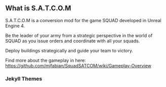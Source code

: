 ## What is S.A.T.C.O.M

S.A.T.C.O.M is a conversion mod for the game SQUAD developed in Unreal Engine 4.

Be the leader of your army from a strategic perspective in the world of SQUAD as you issue orders and coordinate with all your squads.

Deploy buildings strategically and guide your team to victory.

Find more about the gameplay in here: https://github.com/mjfabian/SquadSATCOM/wiki/Gameplay-Overview

### Jekyll Themes
